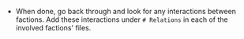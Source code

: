 - When done, go back through and look for any interactions between factions. Add these interactions under `# Relations` in each of the involved factions' files.
